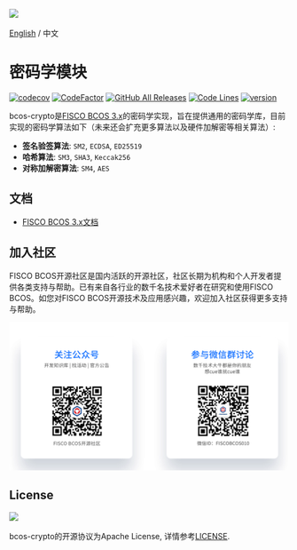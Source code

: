 ![](https://github.com/FISCO-BCOS/FISCO-BCOS/raw/master/docs/images/FISCO_BCOS_Logo.svg?sanitize=true)

[English](../README.md) / 中文

# 密码学模块

[![codecov](https://codecov.io/gh/FISCO-BCOS/bcos-crypto/branch/master/graph/badge.svg)](https://codecov.io/gh/FISCO-BCOS/bcos-crypto)
[![CodeFactor](https://www.codefactor.io/repository/github/fisco-bcos/bcos-crypto/badge)](https://www.codefactor.io/repository/github/fisco-bcos/bcos-crypto)
[![GitHub All Releases](https://img.shields.io/github/downloads/FISCO-BCOS/bcos-crypto/total.svg)](https://github.com/FISCO-BCOS/bcos-crypto)
[![Code Lines](https://tokei.rs/b1/github/FISCO-BCOS/bcos-crypto?category=code)](https://github.com/FISCO-BCOS/bcos-crypto)
[![version](https://img.shields.io/github/tag/FISCO-BCOS/bcos-crypto.svg)](https://github.com/FISCO-BCOS/bcos-crypto/releases/latest)


bcos-crypto是[FISCO BCOS 3.x](https://github.com/FISCO-BCOS/FISCO-BCOS)的密码学实现，旨在提供通用的密码学库，目前实现的密码学算法如下（未来还会扩充更多算法以及硬件加解密等相关算法）:

- **签名验签算法**: `SM2`, `ECDSA`, `ED25519`
- **哈希算法**: `SM3`, `SHA3`, `Keccak256`
- **对称加解密算法**: `SM4`, `AES`


## 文档

- [FISCO BCOS 3.x文档](https://fisco-bcos-doc.readthedocs.io/)

## 加入社区

FISCO BCOS开源社区是国内活跃的开源社区，社区长期为机构和个人开发者提供各类支持与帮助。已有来自各行业的数千名技术爱好者在研究和使用FISCO BCOS。如您对FISCO BCOS开源技术及应用感兴趣，欢迎加入社区获得更多支持与帮助。

![](https://raw.githubusercontent.com/FISCO-BCOS/LargeFiles/master/images/QR_image.png)


## License

[![](https://img.shields.io/github/license/FISCO-BCOS/bcos-crypto.svg)](../LICENSE)

bcos-crypto的开源协议为Apache License, 详情参考[LICENSE](../LICENSE).